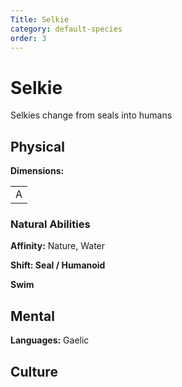 ```yaml
---
Title: Selkie
category: default-species 
order: 3
---
```


# Selkie

<!-- short description -->
Selkies change from seals into humans

<!-- always facing northwards -->
## Physical 
**Dimensions:**

<table>
  <tr>
    <td>A</td>
  </tr>
</table>

### Natural Abilities

**Affinity:** Nature, Water

**Shift: Seal / Humanoid**

**Swim**


## Mental

**Languages:** Gaelic

## Culture

